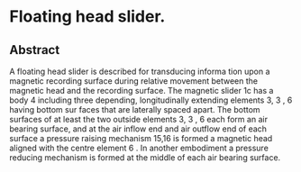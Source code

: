 # Floating head slider.

## Abstract
A floating head slider is described for transducing informa tion upon a magnetic recording surface during relative movement between the magnetic head and the recording surface. The magnetic slider 1c has a body 4 including three depending, longitudinally extending elements 3, 3 , 6 having bottom sur faces that are laterally spaced apart. The bottom surfaces of at least the two outside elements 3, 3 , 6 each form an air bearing surface, and at the air inflow end and air outflow end of each surface a pressure raising mechanism 15,16 is formed a magnetic head aligned with the centre element 6 . In another embodiment a pressure reducing mechanism is formed at the middle of each air bearing surface.